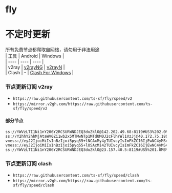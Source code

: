 # fly
# 不定时更新
所有免费节点都爬取自网络，请勿用于非法用途  
|  工具  | Android  | Windows  |  
|  ----  | ----   | ----  |  
| v2ray  | [v2rayNG](https://github.com/2dust/v2rayNG/releases) | [v2rayN](https://github.com/2dust/v2rayN/releases) |  
| Clash  | - | [Clash For Windows](https://github.com/2dust/clashN/releases) | 
  
### 节点更新订阅  v2ray
- `https://raw.githubusercontent.com/ts-sf/fly/speed/v2`  
- `https://mirror.v2gh.com/https://raw.githubusercontent.com/ts-sf/fly/speed/v2`  

#### 部分节点  
``` 
ss://YWVzLTI1Ni1nY206Y2RCSURWNDJEQ3duZklO@142.202.49.68:8119#US3%202.0MB%2Fs
ss://Y2hhY2hhMjAtaWV0Zi1wb2x5MTMwNTp1MTdUM0J2cFlhYWl1VzJj@40.172.75.180:443#%E6%9C%AA%E7%9F%A53%20181.9KB%2Fs
vmess://eyJ2IjoiMiIsInBzIjoi5pyq55+lNCAxMy4yTUIvcyIsImFkZCI6IjEwNC4yMS44MS4xNjciLCJwb3J0IjoiMjA5NiIsImlkIjoiMDlkNGU2YWItYmYzMC00YzI5LTkwMGYtNWQ4MjRmZjJlYzc3IiwiYWlkIjoiMCIsInNjeSI6ImF1dG8iLCJuZXQiOiJ3cyIsInR5cGUiOiIiLCJob3N0IjoidmMtY2EtMS5uc2RlLmRhdGUiLCJwYXRoIjoiLz9lZD0yMDQ4IiwidGxzIjoidGxzIiwic25pIjoidmMtY2EtMS5uc2RlLmRhdGUiLCJ0ZXN0X25hbWUiOiI0In0=
vmess://eyJ2IjoiMiIsInBzIjoi5pyq55+lOSAxMi42TUIvcyIsImFkZCI6IjEwNC4yMS44My4xMTUiLCJwb3J0IjoiNDQzIiwiaWQiOiI2YzE2OGZjYy0yMjMxLTRmM2ItOGMxZS1mNjM5MTY5MmRmNGEiLCJhaWQiOiIwIiwic2N5IjoiYXV0byIsIm5ldCI6IndzIiwidHlwZSI6IiIsImhvc3QiOiJobXMwMi5meGlhb21pLnNicyIsInBhdGgiOiIvbGluayIsInRscyI6InRscyIsInNuaSI6ImhtczAyLmZ4aWFvbWkuc2JzIiwidGVzdF9uYW1lIjoiOSJ9
ss://YWVzLTI1Ni1nY206Y2RCSURWNDJEQ3duZklO@23.157.40.5:8119#US5%201.8MB%2Fs
```
### 节点更新订阅  clash
- `https://raw.githubusercontent.com/ts-sf/fly/speed/clash`  
- `https://mirror.v2gh.com/https://raw.githubusercontent.com/ts-sf/fly/speed/clash`  


